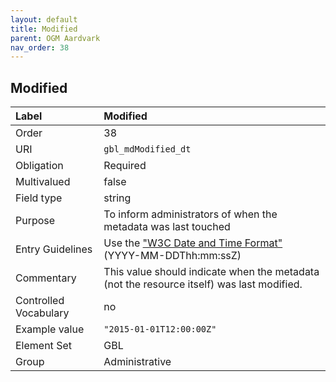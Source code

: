 ```yaml
---
layout: default
title: Modified
parent: OGM Aardvark
nav_order: 38
---
```


## Modified

| Label                 | Modified |
|:----------------------|:---------|
| Order                 | 38 |
| URI                   | `gbl_mdModified_dt` |
| Obligation            | Required |
| Multivalued           | false |
| Field type            | string |
| Purpose               | To inform administrators of when the metadata was last touched |
| Entry Guidelines      | Use the ["W3C Date and Time Format"](https://www.w3.org/TR/NOTE-datetime) (YYYY-MM-DDThh:mm:ssZ) |
| Commentary            | This value should indicate when the metadata (not the resource itself) was last modified. |
| Controlled Vocabulary | no |
| Example value         | `"2015-01-01T12:00:00Z"` |
| Element Set           | GBL |
| Group                 | Administrative |
